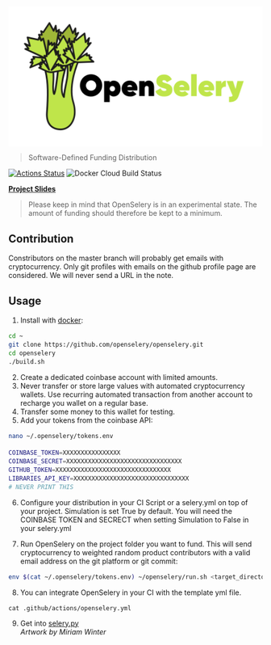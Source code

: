 <img align="middle" src="./docs/design/OpenSelery-04.svg" width="512">     

> Software-Defined Funding Distribution

[![Actions Status](https://github.com/protontypes/openselery/workflows/openselery/badge.svg)](https://github.com/protontypes/openselery/actions)
![Docker Cloud Build Status](https://img.shields.io/docker/cloud/build/openselery/openselery)

__[Project Slides](http://protontypes.eu:1313/)__
> Please keep in mind that OpenSelery is in an experimental state. The amount of funding should therefore be kept to a minimum.

## Contribution
Constributors on the master branch will probably get emails with cryptocurrency. Only git profiles with emails on the github profile page are considered. We will never send a URL in the note.

## Usage
1. Install with [docker](https://docs.docker.com/install/linux/docker-ce/ubuntu/):

```bash
cd ~
git clone https://github.com/openselery/openselery.git
cd openselery
./build.sh
```

2. Create a dedicated coinbase account with limited amounts. 
3. Never transfer or store large values with automated cryptocurrency wallets. Use recurring automated transaction from another account to recharge you wallet on a regular base. 
4. Transfer some money to this wallet for testing.  
5. Add your tokens from the coinbase API:      

```bash
nano ~/.openselery/tokens.env

COINBASE_TOKEN=XXXXXXXXXXXXXXXX
COINBASE_SECRET=XXXXXXXXXXXXXXXXXXXXXXXXXXXXXXXX
GITHUB_TOKEN=XXXXXXXXXXXXXXXXXXXXXXXXXXXXXXXX
LIBRARIES_API_KEY=XXXXXXXXXXXXXXXXXXXXXXXXXXXXXXXX
# NEVER PRINT THIS
```

6. Configure your distribution in your CI Script or a selery.yml on top of your project. Simulation is set True by default. You will need the COINBASE TOKEN and SECRECT when setting Simulation to False in your selery.yml 


7. Run OpenSelery on the project folder you want to fund. This will send cryptocurrency to weighted random product contributors with a valid email address on the git platform or git commit:    

```bash
env $(cat ~/.openselery/tokens.env) ~/openselery/run.sh <target_directory>
```
8. You can integrate OpenSelery in your CI with the template yml file.
```
cat .github/actions/openselery.yml 
```

9. Get into [selery.py](selery.py)    
*Artwork by Miriam Winter*
